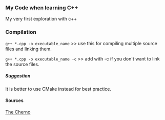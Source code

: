 ### My Code when learning C++

My very first exploration with c++

### Compilation

`g++ *.cpp -o executable_name` >> use this for compiling multiple source files and linking them.

`g++ *.cpp -o executable_name -c` >> add with -c if you don't want to link the source files.

##### Suggestion

It is better to use CMake instead for best practice.

#### Sources

[The Cherno](https://www.youtube.com/channel/UCQ-W1KE9EYfdxhL6S4twUNw)
